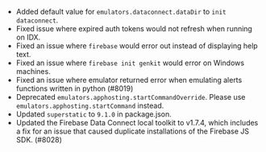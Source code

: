 - Added default value for `emulators.dataconnect.dataDir` to `init dataconnect`.
- Fixed issue where expired auth tokens would not refresh when running on IDX.
- Fixed an issue where `firebase` would error out instead of displaying help text.
- Fixed an issue where `firebase init genkit` would error on Windows machines.
- Fixed an issue where emulator returned error when emulating alerts functions written in python (#8019)
- Deprecated `emulators.apphosting.startCommandOverride`. Please use `emulators.apphosting.startCommand` instead.
- Updated `superstatic` to `9.1.0` in package.json.
- Updated the Firebase Data Connect local toolkit to v1.7.4, which includes a fix for an issue that caused duplicate installations of the Firebase JS SDK. (#8028)
